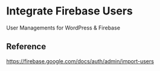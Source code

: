 # Integrate Firebase Users

User Managements for WordPress & Firebase

## Reference

https://firebase.google.com/docs/auth/admin/import-users

